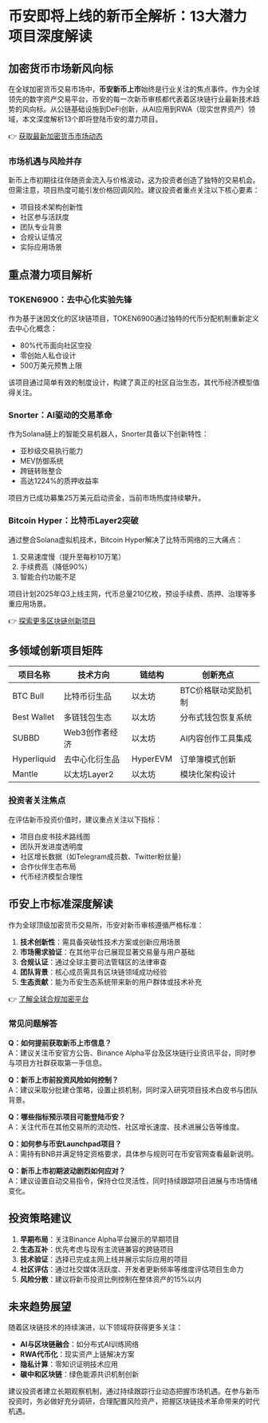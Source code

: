 # 币安即将上线的新币全解析：13大潜力项目深度解读

## 加密货币市场新风向标

在全球加密货币交易市场中，**币安新币上市**始终是行业关注的焦点事件。作为全球领先的数字资产交易平台，币安的每一次新币审核都代表着区块链行业最新技术趋势的风向标。从公链基础设施到DeFi创新，从AI应用到RWA（现实世界资产）领域，本文深度解析13个即将登陆币安的潜力项目。

👉 [获取最新加密货币市场动态](https://bit.ly/okx_welcome)

### 市场机遇与风险并存

新币上市初期往往伴随资金流入与价格波动，这为投资者创造了独特的交易机会。但需注意，项目热度可能引发价格回调风险。建议投资者重点关注以下核心要素：
- 项目技术架构创新性
- 社区参与活跃度
- 团队专业背景
- 合规认证情况
- 实际应用场景

## 重点潜力项目解析

### TOKEN6900：去中心化实验先锋

作为基于迷因文化的区块链项目，TOKEN6900通过独特的代币分配机制重新定义去中心化概念：
- 80%代币面向社区空投
- 零创始人私仓设计
- 500万美元预售上限

该项目通过简单有效的制度设计，构建了真正的社区自治生态，其代币经济模型值得关注。

### Snorter：AI驱动的交易革命

作为Solana链上的智能交易机器人，Snorter具备以下创新特性：
- 亚秒级交易执行能力
- MEV防御系统
- 跨链转账整合
- 高达1224%的质押收益率

项目方已成功募集25万美元启动资金，当前市场热度持续攀升。

### Bitcoin Hyper：比特币Layer2突破

通过整合Solana虚拟机技术，Bitcoin Hyper解决了比特币网络的三大痛点：
1. 交易速度慢（提升至每秒10万笔）
2. 手续费高（降低90%）
3. 智能合约功能不足

项目计划2025年Q3上线主网，代币总量210亿枚，预设手续费、质押、治理等多重应用场景。

👉 [探索更多区块链创新项目](https://bit.ly/okx_welcome)

## 多领域创新项目矩阵

| 项目名称       | 技术方向          | 链结构       | 创新亮点                  |
|----------------|-------------------|--------------|---------------------------|
| BTC Bull       | 比特币衍生品      | 以太坊       | BTC价格联动奖励机制       |
| Best Wallet    | 多链钱包生态      | 以太坊       | 分布式钱包恢复系统        |
| SUBBD          | Web3创作者经济    | 以太坊       | AI内容创作工具集成        |
| Hyperliquid    | 去中心化衍生品    | HyperEVM     | 订单簿模式创新            |
| Mantle         | 以太坊Layer2      | 以太坊       | 模块化架构设计            |

### 投资者关注焦点

在评估新币投资价值时，建议重点关注以下指标：
- 项目白皮书技术路线图
- 团队开发进度透明度
- 社区增长数据（如Telegram成员数、Twitter粉丝量）
- 合作伙伴生态布局
- 代币经济模型合理性

## 币安上市标准深度解读

作为全球顶级加密货币交易所，币安对新币审核遵循严格标准：
1. **技术创新性**：需具备突破性技术方案或创新应用场景
2. **市场需求验证**：在其他平台已展现显著交易量与用户基础
3. **合规认证**：通过全球主要司法管辖区的法律审查
4. **团队背景**：核心成员需具有区块链领域成功经验
5. **生态贡献**：能为币安生态系统带来新的用户群体或技术补充

👉 [了解全球合规加密平台](https://bit.ly/okx_welcome)

### 常见问题解答

**Q：如何提前获取新币上市信息？**  
A：建议关注币安官方公告、Binance Alpha平台及区块链行业资讯平台，同时参与项目方社群获取第一手信息。

**Q：新币上市前投资风险如何控制？**  
A：建议采取分批建仓策略，设置止损机制，同时深入研究项目技术白皮书与团队背景。

**Q：哪些指标预示项目可能登陆币安？**  
A：关注代币在其他交易所的流动性、社区增长速度、技术进展公告等维度。

**Q：如何参与币安Launchpad项目？**  
A：需持有BNB并满足特定资格要求，具体参与规则可在币安官网查看最新说明。

**Q：新币上市初期波动剧烈如何应对？**  
A：建议设置自动交易指令，保持仓位灵活性，同时持续跟踪项目进展与市场情绪变化。

## 投资策略建议

1. **早期布局**：关注Binance Alpha平台展示的早期项目
2. **生态互补**：优先考虑与现有主流链兼容的跨链项目
3. **技术验证**：选择已完成主网上线并展示实际应用的项目
4. **社区评估**：通过社交媒体活跃度、开发者更新频率等维度评估项目生命力
5. **风险分散**：建议将新币投资比例控制在整体资产的15%以内

## 未来趋势展望

随着区块链技术的持续演进，以下领域将获得更多关注：
- **AI与区块链融合**：如分布式AI训练网络
- **RWA代币化**：现实资产上链解决方案
- **隐私计算**：零知识证明技术应用
- **碳中和区块链**：绿色能源共识机制创新

建议投资者建立长期观察机制，通过持续跟踪行业动态把握市场机遇。在参与新币投资时，务必做好充分调研，合理配置风险资产，把握区块链技术革命带来的时代机遇。